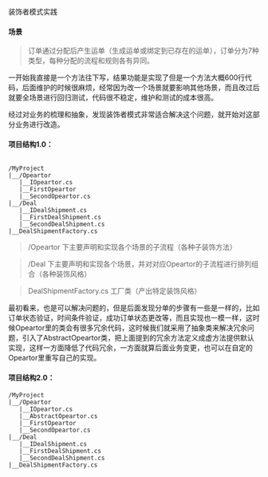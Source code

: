 ﻿装饰者模式实践

#### 场景
> 订单通过分配后产生运单（生成运单或绑定到已存在的运单），订单分为7种类型，每种分配的流程和规则各有异同。

一开始我直接是一个方法往下写，结果功能是实现了但是一个方法大概600行代码，后面维护的时候很麻烦，经常因为改一个场景就要影响其他场景，而且改过后就要全场景进行回归测试，代码很不稳定，维护和测试的成本很高。

经过对业务的梳理和抽象，发现装饰者模式非常适合解决这个问题，就开始对这部分业务进行改造。

#### 项目结构1.0：

```

/MyProject
|__/Opeartor
   |__IOpeartor.cs
   |__FirstOpeartor
   |__SecondOpeartor.cs
|__/Deal
   |__IDealShipment.cs
   |__FirstDealShipment.cs
   |__SecondDealShipment.cs
|__DealShipmentFactory.cs

```

> /Opeartor 下主要声明和实现各个场景的子流程（各种子装饰方法）

> /Deal 下主要声明和实现各个场景，并对对应Opeartor的子流程进行排列组合（各种装饰风格）

> DealShipmentFactory.cs 工厂类（产出特定装饰风格）


最初看来，也是可以解决问题的，但是后面发现分单的步骤有一些是一样的，比如订单状态验证，时间条件验证，成功订单状态更改等，而且实现也一模一样，这时候Opeartor里的类会有很多冗余代码，这时候我们就采用了抽象类来解决冗余问题，引入了AbstractOpeartor类，把上面提到的冗余方法定义成虚方法提供默认实现，这样一方面降低了代码冗余，一方面就算后面业务变更，也可以在自定的Opeartor里重写自己的实现。

#### 项目结构2.0：

```
/MyProject
|__/Opeartor
   |__IOpeartor.cs
   |__AbstractOpeartor.cs   
   |__FirstOpeartor
   |__SecondOpeartor.cs
|__/Deal
   |__IDealShipment.cs
   |__FirstDealShipment.cs
   |__SecondDealShipment.cs
|__DealShipmentFactory.cs

```
